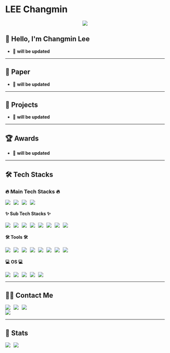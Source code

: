 # LEE Changmin

<div align="center">
    <img src="https://capsule-render.vercel.app/api?type=waving&color=0:513e3e,100:e8e8e8&height=180&text=Good%20day%20to%20Research&animation=fadeIn&fontColor=c1bdbd&fontSize=50" />
</div>

## 👋 Hello, I'm Changmin Lee  
- 🚀 **will be updated**

---
## 📄 Paper
- 🚀 **will be updated**

---
## 🤖 Projects
- 🚀 **will be updated**

---
## 🏆 Awards
- 🚀 **will be updated**

---

## 🛠️ Tech Stacks  

### 🔥 Main Tech Stacks 🔥  
<div style="display:flex;gap:10px;flex-wrap:wrap;">
    <img src="https://img.shields.io/badge/Python-3776AB?style=flat&logo=Python&logoColor=white">
    <img src="https://img.shields.io/badge/PyTorch-EE4C2C?style=flat&logo=PyTorch&logoColor=white">
    <img src="https://img.shields.io/badge/HuggingFace-FFD54F?style=flat&logo=HuggingFace&logoColor=white">
    <img src="https://img.shields.io/badge/Tensorflow-FF6F00?style=flat&logo=Tensorflow&logoColor=white">
</div>

#### ✨ Sub Tech Stacks ✨  
<div style="display:flex;gap:10px;flex-wrap:wrap;">
    <img src="https://img.shields.io/badge/C-A8B9CC?style=flat&logo=C&logoColor=white">
    <img src="https://img.shields.io/badge/Java-007396?style=flat&logo=Java&logoColor=white">
    <img src="https://img.shields.io/badge/Flask-000000?style=flat&logo=Flask&logoColor=white">
    <img src="https://img.shields.io/badge/Figma-F24E1E?style=flat&logo=Figma&logoColor=white">
    <img src="https://img.shields.io/badge/Arduino-00979D?style=flat&logo=Arduino&logoColor=white">
    <img src="https://img.shields.io/badge/MongoDB-47A248?style=flat&logo=MongoDB&logoColor=white">
    <img src="https://img.shields.io/badge/MySQL-4479A1?style=flat&logo=MySQL&logoColor=white">
    <img src="https://img.shields.io/badge/Android-3DDC84?style=flat&logo=android&logoColor=white">
</div>

#### 🛠 Tools 🛠  
<div style="display:flex;gap:10px;flex-wrap:wrap;">
    <img src="https://img.shields.io/badge/Git-F05032?style=flat&logo=Git&logoColor=white">
    <img src="https://img.shields.io/badge/Github-181717?style=flat&logo=Github&logoColor=white">
    <img src="https://img.shields.io/badge/Discord-5865F2?style=flat&logo=Discord&logoColor=white">
    <img src="https://img.shields.io/badge/Notion-000000?style=flat&logo=Notion&logoColor=white">
    <img src="https://img.shields.io/badge/Slack-4A154B?style=flat&logo=Slack&logoColor=white">
    <img src="https://img.shields.io/badge/VSCode-2C2C32.svg?style=flat&logo=visual-studio-code&logoColor=22ABF3">
    <img src="https://img.shields.io/badge/Colab-F9AB00?style=flat&logo=googlecolab&color=525252">
    <img src="https://img.shields.io/badge/VIM-%2311AB00.svg?&style=flat&logo=vim&logoColor=white">
</div>

#### 💻 OS 💻  
<div style="display:flex;gap:10px;flex-wrap:wrap;">
    <img src="https://img.shields.io/badge/mac%20os-000000?style=flat&logo=apple&logoColor=white">
    <img src="https://img.shields.io/badge/Linux-FCC624?style=flat&logo=Linux&logoColor=white">
    <img src="https://img.shields.io/badge/Ubuntu-E95420?style=flat&logo=ubuntu&logoColor=white">
    <img src="https://img.shields.io/badge/Windows-0078D6?style=flat&logo=windows&logoColor=white">
    <img src="https://img.shields.io/badge/WSL-0a97f5?style=flat&logo=linux&logoColor=white">
</div>

---

## 🧑‍💻 Contact Me  
<div style="display:flex;gap:10px;flex-wrap:wrap;">
    <a href="https://www.instagram.com/lbrightjade/">
        <img src="https://img.shields.io/badge/Instagram-E4405F?style=flat&logo=Instagram&logoColor=white">
    </a>
    <a href="#">
        <img src="https://img.shields.io/badge/Notion-000000?style=flat&logo=Notion&logoColor=white">
    </a>
    <a href="mailto:ckdals1380@gmail.com">
        <img src="https://img.shields.io/badge/Gmail-EA4335?style=flat&logo=Gmail&logoColor=white">
    </a>
</div>

<div style="display:flex;gap:10px;flex-wrap:wrap;">
    <a href="https://hits.seeyoufarm.com">
        <img src="https://hits.seeyoufarm.com/api/count/incr/badge.svg?url=https%3A%2F%2Fgithub.com%2FLeeChangmin0310%2F&count_bg=%23000000&title_bg=%23000000&icon=github.svg&icon_color=%23FFFFFF&title=GitHub&edge_flat=false"/>
    </a>
</div>

---

## 🏅 Stats  
<div style="display:flex;gap:10px;flex-wrap:wrap;">
    <img src="https://github-readme-stats.vercel.app/api?username=LeeChangmin0310&bg_color=60,706b6b,000000&title_color=ffffff&text_color=ffffff"/>
    <img src="https://github-readme-stats.vercel.app/api/top-langs/?username=LeeChangmin0310&layout=compact&hide_progress=true&bg_color=60,706b6b,000000&title_color=ffffff&text_color=ffffff"/>
</div>

